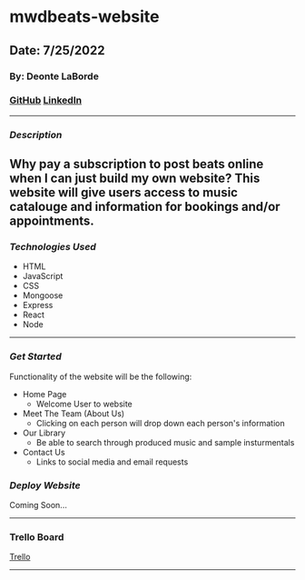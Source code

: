 # mwdbeats-website

## Date: 7/25/2022

### By: Deonte LaBorde

### [GitHub](https://github.com/deontelaborde) [LinkedIn](https://www.linkedin.com/in/deonte-laborde/)

---

### **_Description_**

## Why pay a subscription to post beats online when I can just build my own website? This website will give users access to music catalouge and information for bookings and/or appointments.

### **_Technologies Used_**

- HTML
- JavaScript
- CSS
- Mongoose
- Express
- React
- Node

---

### **_Get Started_**

Functionality of the website will be the following:

- Home Page
  - Welcome User to website
- Meet The Team (About Us)
  - Clicking on each person will drop down each person's information
- Our Library
  - Be able to search through produced music and sample insturmentals
- Contact Us
  - Links to social media and email requests

### **_Deploy Website_**

Coming Soon...

---

### **Trello Board**

[Trello](https://trello.com/b/Yn3jscn4/mwdbeats-project)

---

